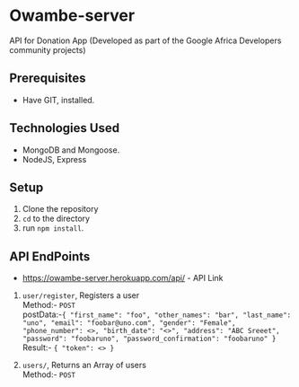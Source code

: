 # Owambe-server
API for Donation App (Developed as part of the Google Africa Developers community projects)

## Prerequisites
- Have GIT, installed.

## Technologies Used
- MongoDB and Mongoose.
- NodeJS, Express


## Setup
1. Clone the repository
2. `cd` to the directory
3. run `npm install`.

## API EndPoints
- https://owambe-server.herokuapp.com/api/ - API Link


1. `user/register`, Registers a user<br/>  Method:- `POST`<br/>  postData:-`{
    "first_name": "foo",
    "other_names": "bar",
    "last_name": "uno",
    "email": "foobar@uno.com",
    "gender": "Female",
    "phone_number": <>,
    "birth_date": "<>",
    "address": "ABC Sreeet",
    "password": "foobaruno",
    "password_confirmation": "foobaruno"
}` <br/>Result:- `{
    "token": <>
}`

2. `users/`, Returns an Array of users <br> Method:- `POST`


